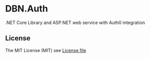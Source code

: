 # DBN.Auth
.NET Core Library and ASP.NET web service with Auth0 integration

## License
The MIT License (MIT) see [License file](https://github.com/dnbnt/auth/blob/main/LICENSE)